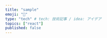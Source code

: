 ```yaml
---
title: "sample"
emoji: "🤖"
type: "tech" # tech: 技術記事 / idea: アイデア
topics: ["react"]
published: false
---
```

